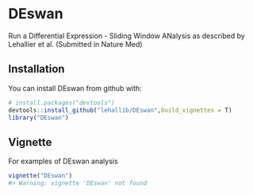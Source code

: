 
<!-- README.md is generated from README.Rmd. Please edit that file -->
DEswan
======

Run a Differential Expression - Sliding Window ANalysis as described by Lehallier et al. (Submitted in Nature Med)

Installation
------------

You can install DEswan from github with:

``` r
# install.packages("devtools")
devtools::install_github("lehallib/DEswan",build_vignettes = T)
library("DEswan")
```

Vignette
--------

For examples of DEswan analysis

``` r
vignette("DEswan")
#> Warning: vignette 'DEswan' not found
```
